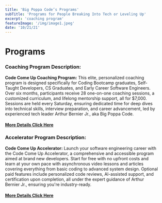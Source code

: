 ```yaml
---
title: 'Big Poppa Code’s Programs'
subTitle: 'Programs for People Breaking Into Tech or Leveling Up'
excerpt: 'coaching program'
featureImage: '/img/image1.jpeg'
date: '10/21/21'
---
```


# Programs

### Coaching Program Description:

**Code Come Up Coaching Program:** This elite, personalized coaching program is designed specifically for Coding Bootcamp graduates, Self-Taught Developers, CS Graduates, and Early Career Software Engineers. Over six months, participants receive 28 one-on-one coaching sessions, a customized curriculum, and lifelong mentorship support, all for $7,000. Sessions are held every Saturday, ensuring dedicated time for deep dives into technical skills, interview preparation, and career advancement, led by experienced tech leader Arthur Bernier Jr., aka Big Poppa Code.

#### [More Details Click Here](/programs/mentorship)



### Accelerator Program Description:

**Code Come Up Accelerator:** Launch your software engineering career with the Code Come Up Accelerator, a comprehensive and accessible program aimed at brand new developers. Start for free with no upfront costs and learn at your own pace with asynchronous video lessons and articles covering everything from basic coding to advanced system design. Optional paid features include personalized code reviews, AI-assisted support, and certification upon completion, all under the expert guidance of Arthur Bernier Jr., ensuring you're industry-ready.

#### [More Details Click Here](/programs/accelerator)